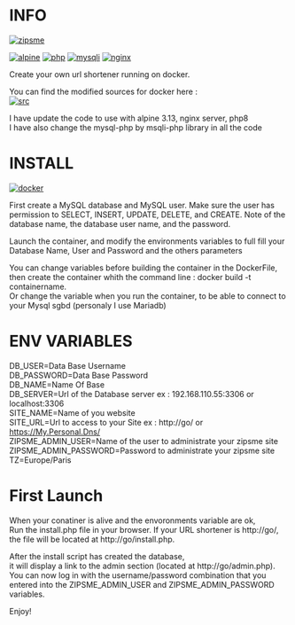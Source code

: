 # INFO 
[![zipsme](https://img.shields.io/static/v1?label=based_on&message=zipsme&color=blue)](link=https://github.com/zipsme/zipsme,float="left")

[![alpine](https://img.shields.io/static/v1?label=using&message=alpine&color=orange)](https://alpinelinux.org,float="left")
[![php](https://img.shields.io/static/v1?label=using&message=php-8&color=orange)](link=https://www.php.net,float="left")
[![mysqli](https://img.shields.io/static/v1?label=using&message=mysqli-php&color=orange)](link=https://www.php.net/manual/en/class.mysqli,float="left")
[![nginx](https://img.shields.io/static/v1?label=using&message=nginx&color=orange)](link=https://www.nginx.com,float="left")

Create your own url shortener running on docker. 

You can find the modified sources for docker here :  
[![src](https://img.shields.io/static/v1?label=sources&message=zipsme_for_docker&color=green)](link=https://github.com/Goodlinux/zipsme,float="left")

I have update the code to use with alpine 3.13, nginx server, php8   
I have also change the mysql-php by msqli-php library in all the code
 
# INSTALL 
[![docker](https://img.shields.io/static/v1?label=docker&message=zipsme&color=green)](link=https://hub.docker.com/r/goodlinux/zipsme,float="left") 
 
 First create a MySQL database and MySQL user.
 Make sure the user has permission to SELECT, INSERT, UPDATE, DELETE, and CREATE. 
 Note of the database name, the database user name, and the password.
 
 Launch the container, and modify the environments variables to full fill your
 Database Name, User and Password and the others parameters
 
 You can change variables before building the container in the DockerFile, 
 then create the container whith the command line : docker build -t containername.     
 Or change the variable when you run the container, to be able to connect to your Mysql sgbd (personaly I use Mariadb) 

# ENV VARIABLES  
 DB_USER=Data Base Username  
 DB_PASSWORD=Data Base Password  
 DB_NAME=Name Of Base   
 DB_SERVER=Url of the Database server ex : 192.168.110.55:3306 or localhost:3306  
 SITE_NAME=Name of you website  
 SITE_URL=Url to access to your Site ex : http://go/ or https://My.Personal.Dns/  
 ZIPSME_ADMIN_USER=Name of the user to administrate your zipsme site  
 ZIPSME_ADMIN_PASSWORD=Password to administrate your zipsme site  
 TZ=Europe/Paris  
 
# First Launch 
 When your conatiner is alive and the envoronments variable are ok,  
 Run the install.php file in your browser. If your URL shortener is http://go/,  
 the file will be located at http://go/install.php.  

 After the install script has created the database,  
 it will display a link to the admin section (located at http://go/admin.php).  
 You can now log in with the username/password combination that you entered into 
 the ZIPSME_ADMIN_USER and  ZIPSME_ADMIN_PASSWORD variables. 

 Enjoy!
